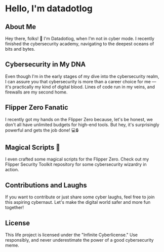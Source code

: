 # Hello, I'm datadotlog


## About Me

Hey there, folks! 👋 I'm Datadotlog, when I'm not in cyber mode. I recently finished the cybersecurity academy, navigating to the deepest oceans of bits and bytes.

## Cybersecurity in My DNA

Even though I'm in the early stages of my dive into the cybersecurity realm, I can assure you that cybersecurity is more than a career choice for me — it's practically my kind of digital blood. Lines of code run in my veins, and firewalls are my second home.

## Flipper Zero Fanatic

I recently got my hands on the Flipper Zero because, let's be honest, we don't all have unlimited budgets for high-end tools. But hey, it's surprisingly powerful and gets the job done! 💻🔒

## Magical Scripts 🚀

I even crafted some magical scripts for the Flipper Zero. Check out my Flipper Security Toolkit repository for some cybersecurity wizardry in action.

## Contributions and Laughs

If you want to contribute or just share some cyber laughs, feel free to join this aspiring cybernaut. Let's make the digital world safer and more fun together!

## License

This life project is licensed under the "Infinite Cyberlicense." Use responsibly, and never underestimate the power of a good cybersecurity meme.

